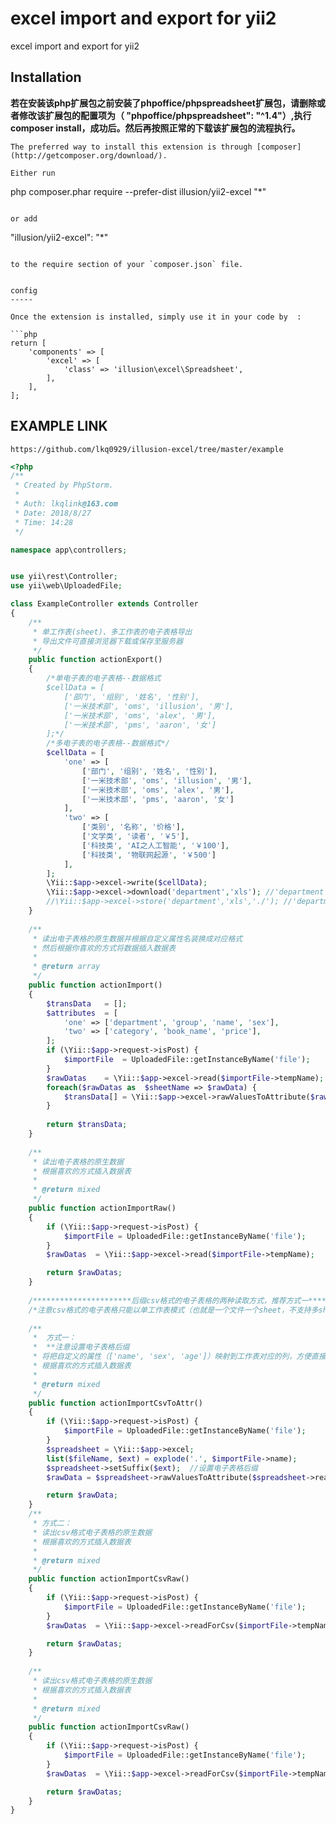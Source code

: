 excel import and export for yii2
================================
excel import and export for yii2

Installation
------------
**若在安装该php扩展包之前安装了phpoffice/phpspreadsheet扩展包，请删除或者修改该扩展包的配置项为（ "phpoffice/phpspreadsheet": "^1.4"）,执行composer install，成功后。然后再按照正常的下载该扩展包的流程执行。**
```
The preferred way to install this extension is through [composer](http://getcomposer.org/download/).

Either run

```
php composer.phar require --prefer-dist illusion/yii2-excel "*"
```

or add

```
"illusion/yii2-excel": "*"
```

to the require section of your `composer.json` file.


config
-----

Once the extension is installed, simply use it in your code by  :

```php
return [
    'components' => [
        'excel' => [
            'class' => 'illusion\excel\Spreadsheet',
        ],
    ],
];
`````
EXAMPLE LINK
-----
```
https://github.com/lkq0929/illusion-excel/tree/master/example
```
```php
<?php
/**
 * Created by PhpStorm.
 *
 * Auth: lkqlink@163.com
 * Date: 2018/8/27
 * Time: 14:28
 */

namespace app\controllers;


use yii\rest\Controller;
use yii\web\UploadedFile;

class ExampleController extends Controller
{
    /**
     * 单工作表(sheet)、多工作表的电子表格导出
     * 导出文件可直接浏览器下载或保存至服务器
     */
    public function actionExport()
    {
        /*单电子表的电子表格--数据格式
        $cellData = [
            ['部门', '组别', '姓名', '性别'],
            ['一米技术部', 'oms', 'illusion', '男'],
            ['一米技术部', 'oms', 'alex', '男'],
            ['一米技术部', 'pms', 'aaron', '女']
        ];*/
        /*多电子表的电子表格--数据格式*/
        $cellData = [
            'one' => [
                ['部门', '组别', '姓名', '性别'],
                ['一米技术部', 'oms', 'illusion', '男'],
                ['一米技术部', 'oms', 'alex', '男'],
                ['一米技术部', 'pms', 'aaron', '女']
            ],
            'two' => [
                ['类别', '名称', '价格'],
                ['文学类', '读者', '￥5'],
                ['科技类', 'AI之人工智能', '￥100'],
                ['科技类', '物联网起源', '￥500']
            ],
        ];
        \Yii::$app->excel->write($cellData);
        \Yii::$app->excel->download('department','xls'); //'department' 自定义电子表格名,直接下载名称为department.xls的文件
        //\Yii::$app->excel->store('department','xls','./'); //'department' 自定义电子表格名,保存名称为department.xls
    }
    
    /**
     * 读出电子表格的原生数据并根据自定义属性名装换成对应格式
     * 然后根据你喜欢的方式将数据插入数据表
     *
     * @return array
     */
    public function actionImport()
    {
        $transData   = [];
        $attributes  = [
            'one' => ['department', 'group', 'name', 'sex'],
            'two' => ['category', 'book_name', 'price'],
        ];
        if (\Yii::$app->request->isPost) {
            $importFile  = UploadedFile::getInstanceByName('file');
        }
        $rawDatas    = \Yii::$app->excel->read($importFile->tempName);
        foreach($rawDatas as  $sheetName => $rawData) {
            $transData[] = \Yii::$app->excel->rawValuesToAttribute($rawData, $attributes[$sheetName]);
        }
        
        return $transData;
    }
    
    /**
     * 读出电子表格的原生数据
     * 根据喜欢的方式插入数据表
     *
     * @return mixed
     */
    public function actionImportRaw()
    {
        if (\Yii::$app->request->isPost) {
            $importFile = UploadedFile::getInstanceByName('file');
        }
        $rawDatas  = \Yii::$app->excel->read($importFile->tempName);

        return $rawDatas;
    }   
    
    /**********************后缀csv格式的电子表格的两种读取方式，推荐方式一************************/
    /*注意csv格式的电子表格只能以单工作表模式（也就是一个文件一个sheet，不支持多sheet工作模式）*/
    
    /**
     *  方式一：
     *  **注意设置电子表格后缀
     * 将把自定义的属性（['name', 'sex', 'age']）映射到工作表对应的列，方便直接后面直接插入数据表
     * 根据喜欢的方式插入数据表
     *
     * @return mixed
     */
    public function actionImportCsvToAttr()
    {
        if (\Yii::$app->request->isPost) {
            $importFile = UploadedFile::getInstanceByName('file');
        }
        $spreadsheet = \Yii::$app->excel;
        list($fileName, $ext) = explode('.', $importFile->name);
        $spreadsheet->setSuffix($ext);  //设置电子表格后缀
        $rawData = $spreadsheet->rawValuesToAttribute($spreadsheet->read($importFile->tempName), ['name', 'sex', 'age']); //单工作表格：将自定义的列名称映射到对应的电子表格中的列名称

        return $rawData;
    }
    /**
     * 方式二：
     * 读出csv格式电子表格的原生数据
     * 根据喜欢的方式插入数据表
     *
     * @return mixed
     */
    public function actionImportCsvRaw()
    {
        if (\Yii::$app->request->isPost) {
            $importFile = UploadedFile::getInstanceByName('file');
        }
        $rawDatas  = \Yii::$app->excel->readForCsv($importFile->tempName);

        return $rawDatas;
    }
    
    /**
     * 读出csv格式电子表格的原生数据
     * 根据喜欢的方式插入数据表
     *
     * @return mixed
     */
    public function actionImportCsvRaw()
    {
        if (\Yii::$app->request->isPost) {
            $importFile = UploadedFile::getInstanceByName('file');
        }
        $rawDatas  = \Yii::$app->excel->readForCsv($importFile->tempName);

        return $rawDatas;
    }
}
```

